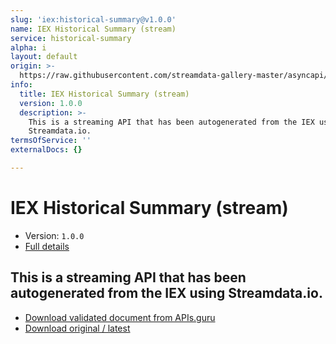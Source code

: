 ```yaml
---
slug: 'iex:historical-summary@v1.0.0'
name: IEX Historical Summary (stream)
service: historical-summary
alpha: i
layout: default
origin: >-
  https://raw.githubusercontent.com/streamdata-gallery-master/asyncapi/master/_listings/iex/iex-historical-summary-stream-async.md
info:
  title: IEX Historical Summary (stream)
  version: 1.0.0
  description: >-
    This is a streaming API that has been autogenerated from the IEX using
    Streamdata.io.
termsOfService: ''
externalDocs: {}

---
```

# IEX Historical Summary (stream)

* Version: `1.0.0`
* [Full details](../html/iex:historical-summary@v1.0.0.html)



## This is a streaming API that has been autogenerated from the IEX using Streamdata.io.



* [Download validated document from APIs.guru](https://raw.githubusercontent.com/APIs-guru/asyncapi-directory/master/docs/APIs/iex%3Ahistorical-summary%40v1.0.0.yaml)
* [Download original / latest](https://raw.githubusercontent.com/streamdata-gallery-master/asyncapi/master/_listings/iex/iex-historical-summary-stream-async.md)

<script type="application/ld+json">
{
  "@context": "http://schema.org/",
  "@type": "WebAPI",
  "description": "This is a streaming API that has been autogenerated from the IEX using Streamdata.io.",
  "documentation": "",

  "name": "IEX Historical Summary (stream)"
}
</script>
